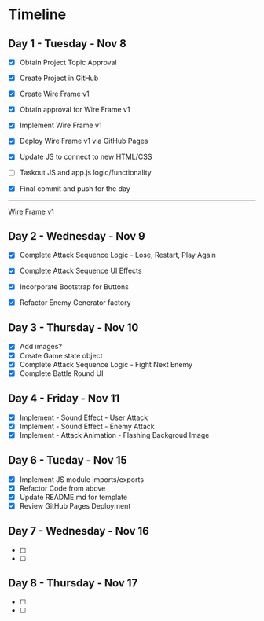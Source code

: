 # Timeline

## Day 1 - Tuesday - Nov 8

- [x] Obtain Project Topic Approval
- [x] Create Project in GitHub
- [x] Create Wire Frame v1
- [x] Obtain approval for Wire Frame v1
- [x] Implement Wire Frame v1
- [x] Deploy Wire Frame v1 via GitHub Pages
- [x] Update JS to connect to new HTML/CSS
- [ ] Taskout JS and app.js logic/functionality

- [x] Final commit and push for the day

-----------------------------

[Wire Frame v1](images/wireFrame-v1.jpg)


## Day 2 - Wednesday - Nov 9

- [x] Complete Attack Sequence Logic - Lose, Restart, Play Again
- [x] Complete Attack Sequence UI Effects
- [x] Incorporate Bootstrap for Buttons
- [x] Refactor Enemy Generator factory


## Day 3 - Thursday - Nov 10

- [x] Add images?
- [x] Create Game state object
- [x] Complete Attack Sequence Logic - Fight Next Enemy
- [x] Complete Battle Round UI

## Day 4 - Friday - Nov 11

- [x] Implement - Sound Effect - User Attack
- [x] Implement - Sound Effect - Enemy Attack
- [x] Implement - Attack Animation - Flashing Backgroud Image

## Day 6 - Tueday - Nov 15

- [x] Implement JS module imports/exports
- [x] Refactor Code from above
- [x] Update README.md for template
- [X] Review GitHub Pages Deployment

## Day 7 - Wednesday - Nov 16

- [ ] 
- [ ] 

## Day 8 - Thursday - Nov 17

- [ ] 
- [ ] 